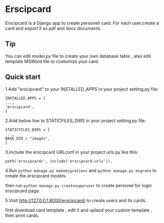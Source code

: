 Erscipcard
=========
Erscipcard is a Django app to create personeli card. 
For each user,create a card and export it as pdf and docx documents.

Tip
-----------
You can edit model.py file to create your own database table , also edit template MSWord file to customize your card.

Quick start
-----------
1.Add "erscipcard" to your INSTALLED_APPS in your project setting.py file:
```
INSTALLED_APPS = [
...,
'erscipcard',
]
```

2.Add below line to STATICFILES_DIRS in your project setting.py file:

```
STATICFILES_DIRS = [
...,
BASE_DIR / "images",
]
```

3.Include the erscipcard URLconf in your project urls.py like this:

```
path('erscipcard/', include('erscipcard.urls')),
```

4.Run ``python manage.py makemigrations`` and ``python manage.py migrate``  to create the erscipcard models.

then run ``python manage.py createsuperuser`` to create personel for login erscipcard page.

5.Visit http://127.0.0.1:8000/erscipcard/ to create users and its cards.

first download card template , edit it and uplaod your custom template , then print cards.
